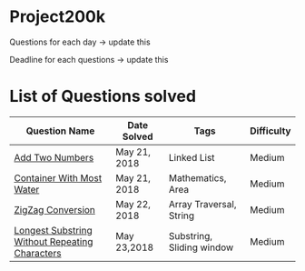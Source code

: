# Project200k

Questions for each day -> update this
  
  
Deadline for each questions -> update this
  
  
 
# List of Questions solved

| Question Name  | Date Solved  | Tags  | Difficulty  |
|---|---|---|---|
|[Add Two Numbers](https://leetcode.com/problems/add-two-numbers/description/)| May 21, 2018 | Linked List | Medium|
|[Container With Most Water](https://leetcode.com/problems/container-with-most-water/description/)| May 21, 2018 | Mathematics, Area| Medium|
|[ZigZag Conversion](https://leetcode.com/problems/zigzag-conversion/description/)| May 22, 2018 | Array Traversal, String | Medium| 
|[Longest Substring Without Repeating Characters](https://leetcode.com/problems/longest-substring-without-repeating-characters/description/)|May 23,2018| Substring, Sliding window| Medium|


